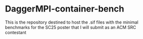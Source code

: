 # DaggerMPI-container-bench

This is the repository destined to host the .sif files with the minimal benchmarks for the SC25 poster that I will submit as an ACM SRC contestant

